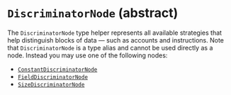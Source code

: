 # `DiscriminatorNode` (abstract)

The `DiscriminatorNode` type helper represents all available strategies that help distinguish blocks of data — such as accounts and instructions. Note that `DiscriminatorNode` is a type alias and cannot be used directly as a node. Instead you may use one of the following nodes:

- [`ConstantDiscriminatorNode`](./ConstantDiscriminatorNode.md)
- [`FieldDiscriminatorNode`](./FieldDiscriminatorNode.md)
- [`SizeDiscriminatorNode`](./SizeDiscriminatorNode.md)
